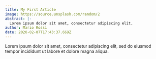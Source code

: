 ```yaml
---
title: My First Article
image: https://source.unsplash.com/random/2
abstract: |-
  Lorem ipsum dolor sit amet, consectetur adipiscing elit.
author: Mario Rossi
date: 2020-02-07T17:43:37.669Z
---
```


Lorem ipsum dolor sit amet, consectetur adipiscing elit, sed do eiusmod tempor incididunt ut labore et dolore magna aliqua.
